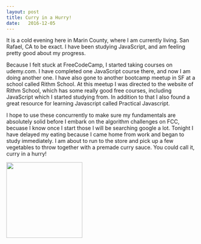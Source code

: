 ```yaml
---
layout: post
title: Curry in a Hurry!
date:   2016-12-05
---
```


It is a cold evening here in Marin County, where I am currently living. San Rafael, CA to be exact. I have been studying JavaScript, and am feeling pretty good about my progress.

<!--excerpt-->

Because I felt stuck at FreeCodeCamp, I started taking courses on udemy.com. I have completed one JavaScript course there, and now I am doing another one. I have also gone to another bootcamp meetup in SF at a school called Rithm School. At this meetup I was directed to the website of Rithm School, which has some really good free courses, including JavaScript which I started studying from. In addition to that I also found a great resource for learning Javascript called Practical Javascript.

I hope to use these concurrently to make sure my fundamentals are absolutely solid before I embark on the algorithm challenges on FCC, becuase I know once I start those I will be searching google a lot. Tonight I have delayed my eating because I came home from work and began to study immediately. I am about to run to the store and pick up a few vegetables to throw together with a premade curry sauce. You could call it, curry in a hurry!

<img src="http://onlinekeno.net/sites/default/files/curry_ina_hurry276.jpg" width="200px" height="200px">
